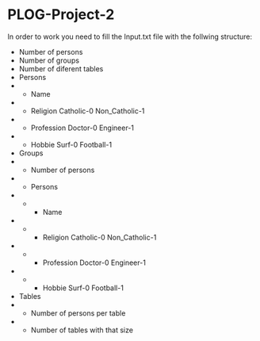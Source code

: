 # PLOG-Project-2

In order to work you need to fill the Input.txt file with the follwing structure:
- Number of persons
- Number of groups
- Number of diferent tables
- Persons
- - Name
- - Religion Catholic-0 Non_Catholic-1
- - Profession Doctor-0 Engineer-1
- - Hobbie Surf-0 Football-1
- Groups
- - Number of persons
- - Persons
- - - Name
- - - Religion Catholic-0 Non_Catholic-1
- - - Profession Doctor-0 Engineer-1
- - - Hobbie Surf-0 Football-1
- Tables
- - Number of persons per table
- - Number of tables with that size

